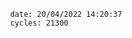

                date: 20/04/2022 14:20:37
                cycles: 21300

                         